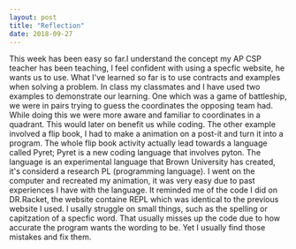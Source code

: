 ```yaml
---
layout: post
title: "Reflection"
date: 2018-09-27
---
```

This week has been easy so far.I understand the concept my AP CSP teacher has been teaching, I feel confident with using a specfic website, he wants us to use. What I've learned so far is to use contracts and examples when solving a problem. In class my classmates and I have used two examples to demonstrate our learning. One which was a game of battleship, we were in pairs trying to guess the coordinates the opposing team had. While doing this we were more aware and familiar to coordinates in a quadrant. This would later on benefit us while coding. The other example involved a flip book, I had to make a animation on a post-it and turn it into a program. The whole flip book activity actually lead towards a language called Pyret; Pyret is a new coding language that involves pyton. The language is an experimental language that Brown University has created, it's considerd a research PL (programming language). I went on the computer and recreated my animation, it was very easy due to past experiences I have with the language. It reminded me of the code I did on DR.Racket, the website containe REPL which was identical to the previous website I used. I usally struggle on small things, such as the spelling or capitzation of a specfic word. That usually misses up the code due to how accurate the program wants the wording to be. Yet I usually find those mistakes and fix them.

